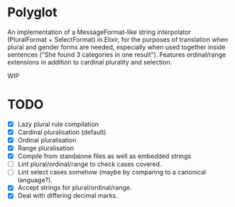 # Polyglot

An implementation of a MessageFormat-like string interpolator (PluralFormat + SelectFormat) in Elixir, for the purposes of translation when plural and gender forms are needed, especially when used together inside sentences ("She found 3 categories in one result"). Features ordinal/range extensions in addition to cardinal plurality and selection.

WIP

# TODO

- [x] Lazy plural rule compilation
- [x] Cardinal pluralisation (default)
- [x] Ordinal pluralisation
- [x] Range pluralisation
- [x] Compile from standalone files as well as embedded strings
- [ ] Lint plural/ordinal/range to check cases covered.
- [ ] Lint select cases somehow (maybe by comparing to a canonical language?).
- [x] Accept strings for plural/ordinal/range.
- [x] Deal with differing decimal marks.
